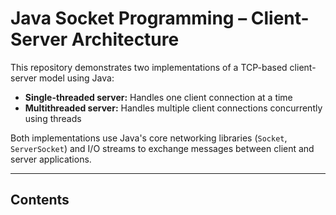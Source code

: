 # Java Socket Programming – Client-Server Architecture

This repository demonstrates two implementations of a TCP-based client-server model using Java:

- **Single-threaded server:** Handles one client connection at a time
- **Multithreaded server:** Handles multiple client connections concurrently using threads

Both implementations use Java's core networking libraries (`Socket`, `ServerSocket`) and I/O streams to exchange messages between client and server applications.


---

## Contents

